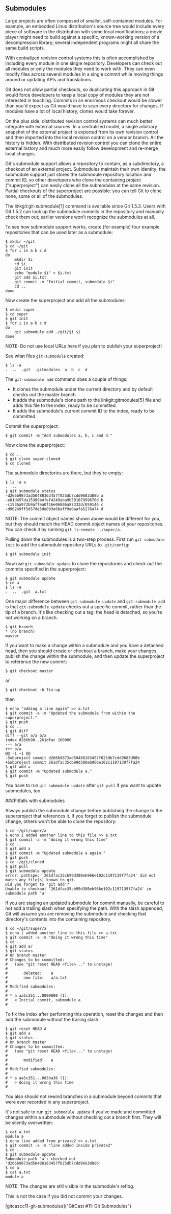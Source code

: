 ## Submodules ##

Large projects are often composed of smaller, self-contained modules.  For
example, an embedded Linux distribution's source tree would include every
piece of software in the distribution with some local modifications; a movie
player might need to build against a specific, known-working version of a
decompression library; several independent programs might all share the same
build scripts.

With centralized revision control systems this is often accomplished by
including every module in one single repository.  Developers can check out
all modules or only the modules they need to work with.  They can even modify
files across several modules in a single commit while moving things around
or updating APIs and translations.

Git does not allow partial checkouts, so duplicating this approach in Git
would force developers to keep a local copy of modules they are not
interested in touching.  Commits in an enormous checkout would be slower
than you'd expect as Git would have to scan every directory for changes.
If modules have a lot of local history, clones would take forever.

On the plus side, distributed revision control systems can much better
integrate with external sources.  In a centralized model, a single arbitrary
snapshot of the external project is exported from its own revision control
and then imported into the local revision control on a vendor branch.  All
the history is hidden.  With distributed revision control you can clone the
entire external history and much more easily follow development and re-merge
local changes.

Git's submodule support allows a repository to contain, as a subdirectory, a
checkout of an external project.  Submodules maintain their own identity;
the submodule support just stores the submodule repository location and
commit ID, so other developers who clone the containing project
("superproject") can easily clone all the submodules at the same revision.
Partial checkouts of the superproject are possible: you can tell Git to
clone none, some or all of the submodules.

The linkgit:git-submodule[1] command is available since Git 1.5.3.  Users
with Git 1.5.2 can look up the submodule commits in the repository and
manually check them out; earlier versions won't recognize the submodules at
all.

To see how submodule support works, create (for example) four example
repositories that can be used later as a submodule:

    $ mkdir ~/git
    $ cd ~/git
    $ for i in a b c d
    do
        mkdir $i
	    cd $i
	    git init
	    echo "module $i" > $i.txt
	    git add $i.txt
	    git commit -m "Initial commit, submodule $i"
	    cd ..
    done

Now create the superproject and add all the submodules:

    $ mkdir super
    $ cd super
    $ git init
    $ for i in a b c d
    do
        git submodule add ~/git/$i $i
    done

NOTE: Do not use local URLs here if you plan to publish your superproject!

See what files `git-submodule` created:

    $ ls -a
    .  ..  .git  .gitmodules  a  b  c  d

The `git-submodule add` command does a couple of things:

- It clones the submodule under the current directory and by default checks out
  the master branch.
- It adds the submodule's clone path to the linkgit:gitmodules[5] file and
  adds this file to the index, ready to be committed.
- It adds the submodule's current commit ID to the index, ready to be
  committed.

Commit the superproject:


    $ git commit -m "Add submodules a, b, c and d."

Now clone the superproject:

    $ cd ..
    $ git clone super cloned
    $ cd cloned

The submodule directories are there, but they're empty:

    $ ls -a a
    .  ..
    $ git submodule status
    -d266b9873ad50488163457f025db7cdd9683d88b a
    -e81d457da15309b4fef4249aba9b50187999670d b
    -c1536a972b9affea0f16e0680ba87332dc059146 c
    -d96249ff5d57de5de093e6baff9e0aafa5276a74 d

NOTE: The commit object names shown above would be different for you, but they
should match the HEAD commit object names of your repositories.  You can check
it by running `git ls-remote ../super/a`.

Pulling down the submodules is a two-step process. First run `git submodule
init` to add the submodule repository URLs to `.git/config`:

    $ git submodule init

Now use `git-submodule update` to clone the repositories and check out the
commits specified in the superproject:

    $ git submodule update
    $ cd a
    $ ls -a
    .  ..  .git  a.txt

One major difference between `git-submodule update` and `git-submodule add` is
that `git-submodule update` checks out a specific commit, rather than the tip
of a branch. It's like checking out a tag: the head is detached, so you're not
working on a branch.

    $ git branch
    * (no branch)
    master

If you want to make a change within a submodule and you have a detached head,
then you should create or checkout a branch, make your changes, publish the
change within the submodule, and then update the superproject to reference the
new commit:

    $ git checkout master

or

    $ git checkout -b fix-up

then

    $ echo "adding a line again" >> a.txt
    $ git commit -a -m "Updated the submodule from within the superproject."
    $ git push
    $ cd ..
    $ git diff
    diff --git a/a b/a
    index d266b98..261dfac 160000
    --- a/a
    +++ b/a
    @@ -1 +1 @@
    -Subproject commit d266b9873ad50488163457f025db7cdd9683d88b
    +Subproject commit 261dfac35cb99d380eb966e102c1197139f7fa24
    $ git add a
    $ git commit -m "Updated submodule a."
    $ git push

You have to run `git submodule update` after `git pull` if you want to update
submodules, too.

###Pitfalls with submodules

Always publish the submodule change before publishing the change to the
superproject that references it. If you forget to publish the submodule change,
others won't be able to clone the repository:

    $ cd ~/git/super/a
    $ echo i added another line to this file >> a.txt
    $ git commit -a -m "doing it wrong this time"
    $ cd ..
    $ git add a
    $ git commit -m "Updated submodule a again."
    $ git push
    $ cd ~/git/cloned
    $ git pull
    $ git submodule update
    error: pathspec '261dfac35cb99d380eb966e102c1197139f7fa24' did not match any file(s) known to git.
    Did you forget to 'git add'?
    Unable to checkout '261dfac35cb99d380eb966e102c1197139f7fa24' in submodule path 'a'

If you are staging an updated submodule for commit manually, be careful to not
add a trailing slash when specifying the path. With the slash appended, Git
will assume you are removing the submodule and checking that directory's
contents into the containing repository.

    $ cd ~/git/super/a
    $ echo i added another line to this file >> a.txt
    $ git commit -a -m "doing it wrong this time"
    $ cd ..
    $ git add a/
    $ git status
    # On branch master
    # Changes to be committed:
    #   (use "git reset HEAD <file>..." to unstage)
    #
    #       deleted:    a
    #       new file:   a/a.txt
    #
    # Modified submodules:
    #
    # * a aa5c351...0000000 (1):
    #   < Initial commit, submodule a
    #

To fix the index after performing this operation, reset the changes and then
add the submodule without the trailing slash.

    $ git reset HEAD A
    $ git add a
    $ git status
    # On branch master
    # Changes to be committed:
    #   (use "git reset HEAD <file>..." to unstage)
    #
    #       modified:   a
    #
    # Modified submodules:
    #
    # * a aa5c351...8d3ba36 (1):
    #   > doing it wrong this time
    #

You also should not rewind branches in a submodule beyond commits that were
ever recorded in any superproject.

It's not safe to run `git submodule update` if you've made and committed
changes within a submodule without checking out a branch first. They will be
silently overwritten:

    $ cat a.txt
    module a
    $ echo line added from private2 >> a.txt
    $ git commit -a -m "line added inside private2"
    $ cd ..
    $ git submodule update
    Submodule path 'a': checked out 'd266b9873ad50488163457f025db7cdd9683d88b'
    $ cd a
    $ cat a.txt
    module a

NOTE: The changes are still visible in the submodule's reflog.

This is not the case if you did not commit your changes.

[gitcast:c11-git-submodules]("GitCast #11: Git Submodules")
